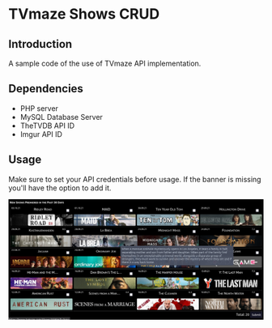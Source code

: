 # TVmaze Shows CRUD

## Introduction
A sample code of the use of TVmaze API implementation.

## Dependencies
- PHP server
- MySQL Database Server
- TheTVDB API ID
- Imgur API ID

## Usage
Make sure to set your API credentials before usage. If the banner is missing you'll have the option to add it.

![plot](screenshot.png)

